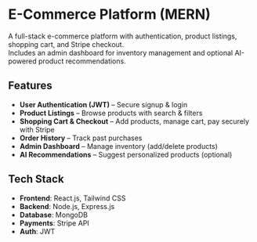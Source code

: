 #  E-Commerce Platform (MERN)

A full-stack e-commerce platform with authentication, product listings, shopping cart, and Stripe checkout.  
Includes an admin dashboard for inventory management and optional AI-powered product recommendations.

##  Features
-  **User Authentication (JWT)** – Secure signup & login  
-  **Product Listings** – Browse products with search & filters  
-  **Shopping Cart & Checkout** – Add products, manage cart, pay securely with Stripe  
-  **Order History** – Track past purchases  
-  **Admin Dashboard** – Manage inventory (add/delete products)  
-  **AI Recommendations** – Suggest personalized products (optional)  

##  Tech Stack
- **Frontend**: React.js, Tailwind CSS  
- **Backend**: Node.js, Express.js  
- **Database**: MongoDB  
- **Payments**: Stripe API  
- **Auth**: JWT  
